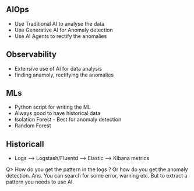 ## AIOps 

- Use Traditional AI to analyse the data
- Use Generative AI for Anomaly detection
- Use AI Agents to rectify the anomalies

## Observability 

- Extensive use of AI for data analysis
- finding anamoly, rectifying the anomalies

## MLs

- Python script for writing the ML
- Always good to have historical data 
- Isolation Forest - Best for anomaly detection
- Random Forest

## Historicall 
- Logs --> Logstash/Fluentd --> Elastic --> Kibana metrics

Q> How do you get the pattern in the logs ? Or how do you get the anomaly detection. 
Ans. You can search for some error, warning etc. But to extract a pattern you needs to use AI. 
